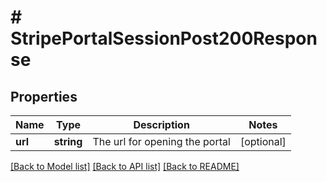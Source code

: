 # # StripePortalSessionPost200Response

## Properties

Name | Type | Description | Notes
------------ | ------------- | ------------- | -------------
**url** | **string** | The url for opening the portal | [optional]

[[Back to Model list]](../../README.md#models) [[Back to API list]](../../README.md#endpoints) [[Back to README]](../../README.md)
